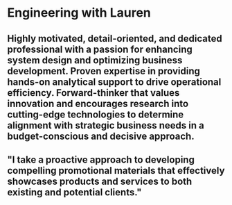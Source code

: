 # Engineering with Lauren

## Highly motivated, detail-oriented, and dedicated professional with a passion for enhancing system design and optimizing business development. Proven expertise in providing hands-on analytical support to drive operational efficiency. Forward-thinker that values innovation and encourages research into cutting-edge technologies to determine alignment with strategic business needs in a budget-conscious and decisive approach.

##  "I take a proactive approach to developing compelling promotional materials that effectively showcases products and services to both existing and potential clients."

 
